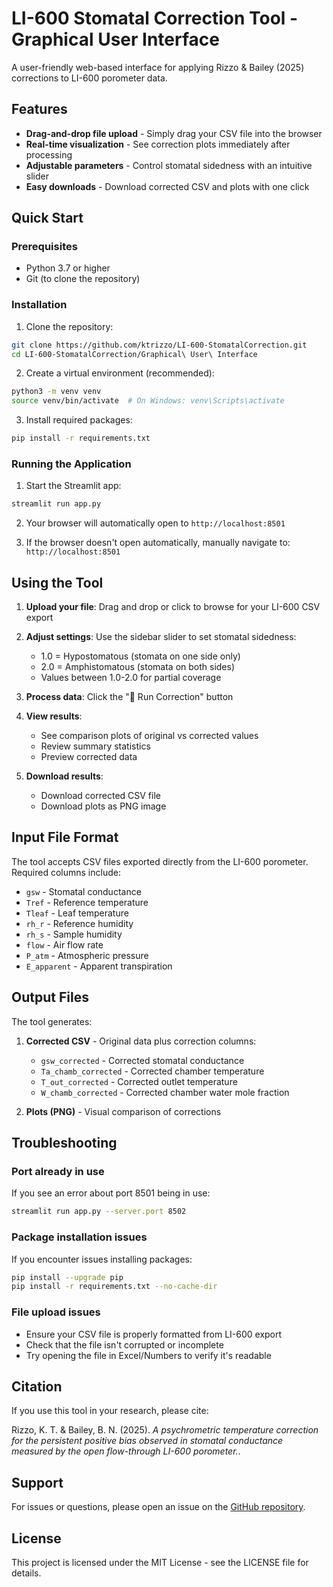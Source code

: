 # LI-600 Stomatal Correction Tool - Graphical User Interface

A user-friendly web-based interface for applying Rizzo & Bailey (2025) corrections to LI-600 porometer data.

## Features

-  **Drag-and-drop file upload** - Simply drag your CSV file into the browser
-  **Real-time visualization** - See correction plots immediately after processing
- **Adjustable parameters** - Control stomatal sidedness with an intuitive slider
-  **Easy downloads** - Download corrected CSV and plots with one click

## Quick Start

### Prerequisites

- Python 3.7 or higher
- Git (to clone the repository)

### Installation

1. Clone the repository:
```bash
git clone https://github.com/ktrizzo/LI-600-StomatalCorrection.git
cd LI-600-StomatalCorrection/Graphical\ User\ Interface
```

2. Create a virtual environment (recommended):
```bash
python3 -m venv venv
source venv/bin/activate  # On Windows: venv\Scripts\activate
```

3. Install required packages:
```bash
pip install -r requirements.txt
```

### Running the Application

1. Start the Streamlit app:
```bash
streamlit run app.py
```

2. Your browser will automatically open to `http://localhost:8501`

3. If the browser doesn't open automatically, manually navigate to: `http://localhost:8501`

## Using the Tool

1. **Upload your file**: Drag and drop or click to browse for your LI-600 CSV export

2. **Adjust settings**: Use the sidebar slider to set stomatal sidedness:
   - 1.0 = Hypostomatous (stomata on one side only)
   - 2.0 = Amphistomatous (stomata on both sides)
   - Values between 1.0-2.0 for partial coverage

3. **Process data**: Click the "🚀 Run Correction" button

4. **View results**: 
   - See comparison plots of original vs corrected values
   - Review summary statistics
   - Preview corrected data

5. **Download results**:
   - Download corrected CSV file
   - Download plots as PNG image


## Input File Format

The tool accepts CSV files exported directly from the LI-600 porometer. Required columns include:
- `gsw` - Stomatal conductance
- `Tref` - Reference temperature
- `Tleaf` - Leaf temperature
- `rh_r` - Reference humidity
- `rh_s` - Sample humidity
- `flow` - Air flow rate
- `P_atm` - Atmospheric pressure
- `E_apparent` - Apparent transpiration

## Output Files

The tool generates:
1. **Corrected CSV** - Original data plus correction columns:
   - `gsw_corrected` - Corrected stomatal conductance
   - `Ta_chamb_corrected` - Corrected chamber temperature
   - `T_out_corrected` - Corrected outlet temperature
   - `W_chamb_corrected` - Corrected chamber water mole fraction

2. **Plots (PNG)** - Visual comparison of corrections

## Troubleshooting

### Port already in use
If you see an error about port 8501 being in use:
```bash
streamlit run app.py --server.port 8502
```

### Package installation issues
If you encounter issues installing packages:
```bash
pip install --upgrade pip
pip install -r requirements.txt --no-cache-dir
```

### File upload issues
- Ensure your CSV file is properly formatted from LI-600 export
- Check that the file isn't corrupted or incomplete
- Try opening the file in Excel/Numbers to verify it's readable

## Citation

If you use this tool in your research, please cite:

Rizzo, K. T. & Bailey, B. N. (2025). *A psychrometric temperature correction for the persistent positive bias observed in stomatal conductance measured by the open flow-through LI-600 porometer.*.

## Support

For issues or questions, please open an issue on the [GitHub repository](https://github.com/ktrizzo/LI-600-StomatalCorrection/issues).

## License

This project is licensed under the MIT License - see the LICENSE file for details.